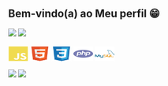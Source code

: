 ## Bem-vindo(a) ao Meu perfil  😁

 <div>
   <img height="180em" src="https://github-readme-stats.vercel.app/api?username=HenriqueTavares12
&show_icons=true&theme=tokyonight&include_all_commits=true&count_private=true"/>
   <img height="180em" src="https://github-readme-stats.vercel.app/api/top-langs/?username=HenriqueTavares12
&layout=compact&langs_count=6&theme=tokyonight"/>
</div>
    
<div style="display: inline_block"><br>
  <img align="center" alt="Js" height="30" width="40" src="https://raw.githubusercontent.com/devicons/devicon/master/icons/javascript/javascript-plain.svg">
  <img align="center" alt="HTML" height="30" width="40" src="https://raw.githubusercontent.com/devicons/devicon/master/icons/html5/html5-original.svg">
  <img align="center" alt="CSS" height="30" width="40" src="https://raw.githubusercontent.com/devicons/devicon/master/icons/css3/css3-original.svg">
  <img align="center" alt="CSS" height="30" width="40"
src="https://raw.githubusercontent.com/devicons/devicon/master/icons/php/php-plain.svg" />
  <img align="center" alt="CSS" height="30" width="40"
src="https://raw.githubusercontent.com/devicons/devicon/master/icons/mysql/mysql-original-wordmark.svg" />          
</div>
 
<br>
 
 
<div> 
  <a href = "mailto:henriquetavares.1210@gmail.com"><img src="https://img.shields.io/badge/-Gmail-%23333?style=for-the-badge&logo=gmail&logoColor=white" target="_blank"></a>
  <a href="https://www.linkedin.com/in/henrique-tavares-2a3414149/" target="_blank"><img src="https://img.shields.io/badge/-LinkedIn-%230077B5?style=for-the-badge&logo=linkedin&logoColor=white" target="_blank"></a>
</div>
